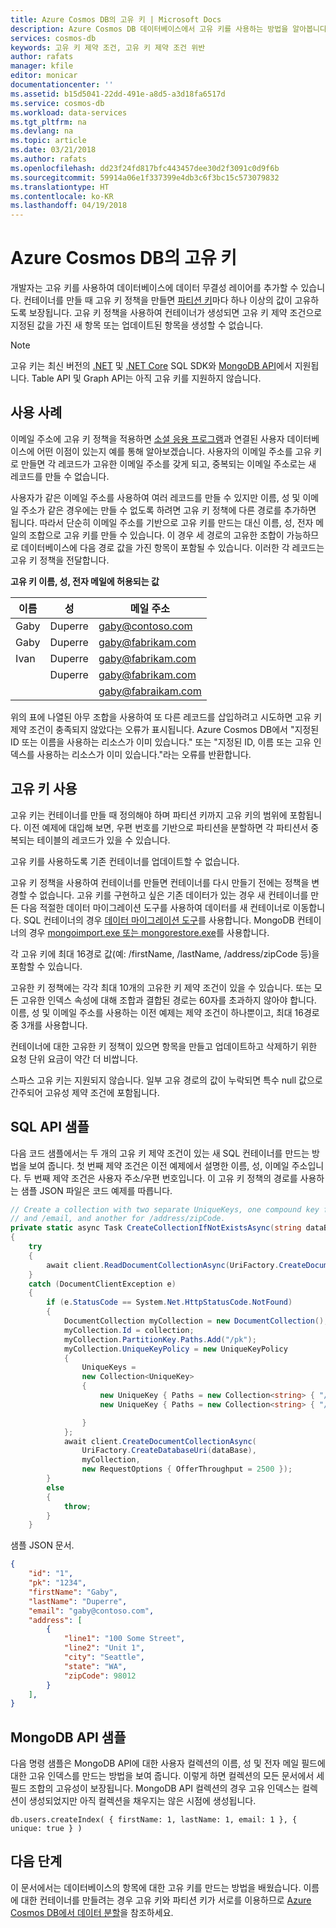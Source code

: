 ```yaml
---
title: Azure Cosmos DB의 고유 키 | Microsoft Docs
description: Azure Cosmos DB 데이터베이스에서 고유 키를 사용하는 방법을 알아봅니다.
services: cosmos-db
keywords: 고유 키 제약 조건, 고유 키 제약 조건 위반
author: rafats
manager: kfile
editor: monicar
documentationcenter: ''
ms.assetid: b15d5041-22dd-491e-a8d5-a3d18fa6517d
ms.service: cosmos-db
ms.workload: data-services
ms.tgt_pltfrm: na
ms.devlang: na
ms.topic: article
ms.date: 03/21/2018
ms.author: rafats
ms.openlocfilehash: dd23f24fd817bfc443457dee30d2f3091c0d9f6b
ms.sourcegitcommit: 59914a06e1f337399e4db3c6f3bc15c573079832
ms.translationtype: HT
ms.contentlocale: ko-KR
ms.lasthandoff: 04/19/2018
---
```

# <a name="unique-keys-in-azure-cosmos-db"></a>Azure Cosmos DB의 고유 키

개발자는 고유 키를 사용하여 데이터베이스에 데이터 무결성 레이어를 추가할 수 있습니다. 컨테이너를 만들 때 고유 키 정책을 만들면 [파티션 키](partition-data.md)마다 하나 이상의 값이 고유하도록 보장됩니다. 고유 키 정책을 사용하여 컨테이너가 생성되면 고유 키 제약 조건으로 지정된 값을 가진 새 항목 또는 업데이트된 항목을 생성할 수 없습니다.   

> [!NOTE]
> 고유 키는 최신 버전의 [.NET](sql-api-sdk-dotnet.md) 및 [.NET Core](sql-api-sdk-dotnet-core.md) SQL SDK와 [MongoDB API](mongodb-feature-support.md#unique-indexes)에서 지원됩니다. Table API 및 Graph API는 아직 고유 키를 지원하지 않습니다. 
> 
>

## <a name="use-case"></a>사용 사례

이메일 주소에 고유 키 정책을 적용하면 [소셜 응용 프로그램](use-cases.md#web-and-mobile-applications)과 연결된 사용자 데이터베이스에 어떤 이점이 있는지 예를 통해 알아보겠습니다. 사용자의 이메일 주소를 고유 키로 만들면 각 레코드가 고유한 이메일 주소를 갖게 되고, 중복되는 이메일 주소로는 새 레코드를 만들 수 없습니다. 

사용자가 같은 이메일 주소를 사용하여 여러 레코드를 만들 수 있지만 이름, 성 및 이메일 주소가 같은 경우에는 만들 수 없도록 하려면 고유 키 정책에 다른 경로를 추가하면 됩니다. 따라서 단순히 이메일 주소를 기반으로 고유 키를 만드는 대신 이름, 성, 전자 메일의 조합으로 고유 키를 만들 수 있습니다. 이 경우 세 경로의 고유한 조합이 가능하므로 데이터베이스에 다음 경로 값을 가진 항목이 포함될 수 있습니다. 이러한 각 레코드는 고유 키 정책을 전달합니다.  

**고유 키 이름, 성, 전자 메일에 허용되는 값**

|이름|성|메일 주소|
|---|---|---|
|Gaby|Duperre|gaby@contoso.com |
|Gaby|Duperre|gaby@fabrikam.com|
|Ivan|Duperre|gaby@fabrikam.com|
|    |Duperre|gaby@fabrikam.com|
|    |       |gaby@fabraikam.com|

위의 표에 나열된 아무 조합을 사용하여 또 다른 레코드를 삽입하려고 시도하면 고유 키 제약 조건이 충족되지 않았다는 오류가 표시됩니다. Azure Cosmos DB에서 "지정된 ID 또는 이름을 사용하는 리소스가 이미 있습니다." 또는 "지정된 ID, 이름 또는 고유 인덱스를 사용하는 리소스가 이미 있습니다."라는 오류를 반환합니다. 

## <a name="using-unique-keys"></a>고유 키 사용

고유 키는 컨테이너를 만들 때 정의해야 하며 파티션 키까지 고유 키의 범위에 포함됩니다. 이전 예제에 대입해 보면, 우편 번호를 기반으로 파티션을 분할하면 각 파티션서 중복되는 테이블의 레코드가 있을 수 있습니다.

고유 키를 사용하도록 기존 컨테이너를 업데이트할 수 없습니다.

고유 키 정책을 사용하여 컨테이너를 만들면 컨테이너를 다시 만들기 전에는 정책을 변경할 수 없습니다. 고유 키를 구현하고 싶은 기존 데이터가 있는 경우 새 컨테이너를 만든 다음 적절한 데이터 마이그레이션 도구를 사용하여 데이터를 새 컨테이너로 이동합니다. SQL 컨테이너의 경우 [데이터 마이그레이션 도구](import-data.md)를 사용합니다. MongoDB 컨테이너의 경우 [mongoimport.exe 또는 mongorestore.exe](mongodb-migrate.md)를 사용합니다.

각 고유 키에 최대 16경로 값(예: /firstName, /lastName, /address/zipCode 등)을 포함할 수 있습니다. 

고유한 키 정책에는 각각 최대 10개의 고유한 키 제약 조건이 있을 수 있습니다. 또는 모든 고유한 인덱스 속성에 대해 조합과 결합된 경로는 60자를 초과하지 않아야 합니다. 이름, 성 및 이메일 주소를 사용하는 이전 예제는 제약 조건이 하나뿐이고, 최대 16경로 중 3개를 사용합니다. 

컨테이너에 대한 고유한 키 정책이 있으면 항목을 만들고 업데이트하고 삭제하기 위한 요청 단위 요금이 약간 더 비쌉니다. 

스파스 고유 키는 지원되지 않습니다. 일부 고유 경로의 값이 누락되면 특수 null 값으로 간주되어 고유성 제약 조건에 포함됩니다.

## <a name="sql-api-sample"></a>SQL API 샘플

다음 코드 샘플에서는 두 개의 고유 키 제약 조건이 있는 새 SQL 컨테이너를 만드는 방법을 보여 줍니다. 첫 번째 제약 조건은 이전 예제에서 설명한 이름, 성, 이메일 주소입니다. 두 번째 제약 조건은 사용자 주소/우편 번호입니다. 이 고유 키 정책의 경로를 사용하는 샘플 JSON 파일은 코드 예제를 따릅니다. 

```csharp
// Create a collection with two separate UniqueKeys, one compound key for /firstName, /lastName,
// and /email, and another for /address/zipCode.
private static async Task CreateCollectionIfNotExistsAsync(string dataBase, string collection)
{
    try
    {
        await client.ReadDocumentCollectionAsync(UriFactory.CreateDocumentCollectionUri(dataBase, collection));
    }
    catch (DocumentClientException e)
    {
        if (e.StatusCode == System.Net.HttpStatusCode.NotFound)
        {
            DocumentCollection myCollection = new DocumentCollection();
            myCollection.Id = collection;
            myCollection.PartitionKey.Paths.Add("/pk");
            myCollection.UniqueKeyPolicy = new UniqueKeyPolicy
            {
                UniqueKeys =
                new Collection<UniqueKey>
                {
                    new UniqueKey { Paths = new Collection<string> { "/firstName" , "/lastName" , "/email" }}
                    new UniqueKey { Paths = new Collection<string> { "/address/zipCode" } },

                }
            };
            await client.CreateDocumentCollectionAsync(
                UriFactory.CreateDatabaseUri(dataBase),
                myCollection,
                new RequestOptions { OfferThroughput = 2500 });
        }
        else
        {
            throw;
        }
    }
```

샘플 JSON 문서.

```json
{
    "id": "1",
    "pk": "1234",
    "firstName": "Gaby",
    "lastName": "Duperre",
    "email": "gaby@contoso.com",
    "address": [
        {            
            "line1": "100 Some Street",
            "line2": "Unit 1",
            "city": "Seattle",
            "state": "WA",
            "zipCode": 98012
        }
    ],
}
```
## <a name="mongodb-api-sample"></a>MongoDB API 샘플

다음 명령 샘플은 MongoDB API에 대한 사용자 컬렉션의 이름, 성 및 전자 메일 필드에 대한 고유 인덱스를 만드는 방법을 보여 줍니다. 이렇게 하면 컬렉션의 모든 문서에서 세 필드 조합의 고유성이 보장됩니다. MongoDB API 컬렉션의 경우 고유 인덱스는 컬렉션이 생성되었지만 아직 컬렉션을 채우지는 않은 시점에 생성됩니다.

```
db.users.createIndex( { firstName: 1, lastName: 1, email: 1 }, { unique: true } )
```

## <a name="next-steps"></a>다음 단계

이 문서에서는 데이터베이스의 항목에 대한 고유 키를 만드는 방법을 배웠습니다. 이름에 대한 컨테이너를 만들려는 경우 고유 키와 파티션 키가 서로를 이용하므로 [Azure Cosmos DB에서 데이터 분할](partition-data.md)을 참조하세요. 


